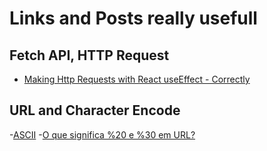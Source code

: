# Links and Posts really usefull

## Fetch API, HTTP Request
- [Making Http Requests with React useEffect - Correctly](https://academind.com/tutorials/useeffect-abort-http-requests)

## URL and Character Encode
-[ASCII](https://pt.wikipedia.org/wiki/ASCII)
-[O que significa %20 e %30 em URL?](https://pt.quora.com/O-que-significa-20-e-30-em-URL)